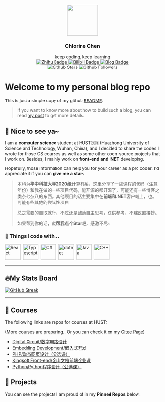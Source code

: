 <div id="header" align="center">
  <img src="https://media.giphy.com/media/XE90Rm9DzCVfHb7zTe/giphy.gif" width="100"/>
  <h3>Chlorine Chen</h3>
  keep coding, keep learning
</div>
<div id="badges" align="center">
    <div id="social">
		<a href="https://www.zhihu.com/people/kirito-38">
			<img src="https://img.shields.io/badge/%E7%9F%A5%E4%B9%8E-KiritoKing-blue" alt="Zhihu Badge"/>
		</a>
		<a href="https://space.bilibili.com/8408315">
			<img src="https://img.shields.io/badge/Bilibili-ChlorineC%E5%95%A5%E9%83%BD%E4%B8%8D%E4%BC%9A-red" alt="Bilibili Badge"/>
		</a>
        <a href="https://chlorinec.top">
			<img src="https://img.shields.io/badge/Blog-ChlorineC-green" alt="Blog Badge"/>
		</a>
    </div>
  	<div id="info">
        <img src="https://img.shields.io/github/stars/KiritoKing?style=social" alt="Github Stars"/>
        <img src="https://img.shields.io/github/followers/KiritoKing?style=social" alt="Github Followers"/>
    </div>
</div>

# Welcome to my personal blog repo

This is just a simple copy of my github [README](https://github.com/KiritoKing/).

> If you want to know more about how to build such a blog, you can read [my post](https://chlorinec.top/posts/1933027073/) to get more details.

## :handshake: Nice to see ya~

I am a **computer science** student at HUST:cn: (Huazhong University of Science and Technology, Wuhan, China), and I decided to share the codes I wrote for those CS courses as well as some other open-source projects that I work on. Besides, I mainly work on **front-end and .NET** developing.

Hopefully, those information can help you for your career as a pro coder. I'd appreciate it if you can **give me a star~**

> 本科为**华中科技大学2020级**计算机系，这里分享了一些课程的代码（注意年份）和我在做的一些项目代码，能开源的都开源了，可能还有一些博客之类杂七杂八的东西。其他项目的话主要集中在**前端和.NET**客户端上，也。可能有些其他的尝试性项目
>
> 总之需要的自取就行，不过还是鼓励自主思考，仅供参考，不建议直接抄。
>
> 如果帮到你的话，就**帮我点个Star**吧，感激不尽~

### :hammer: Things I code with...

<div>
	<img src="https://cdn.jsdelivr.net/gh/devicons/devicon/icons/react/react-original-wordmark.svg" title="React" alt="React" width="50" height="50" />&nbsp;
	<img src="https://cdn.jsdelivr.net/gh/devicons/devicon/icons/typescript/typescript-original.svg" title="Typescript" alt="Typescript" width="50" height="50" />&nbsp;
    <img src="https://cdn.jsdelivr.net/gh/devicons/devicon/icons/csharp/csharp-original.svg" title="C#" alt="C#" width="50" height="50" />&nbsp;
    <img src="https://cdn.jsdelivr.net/gh/devicons/devicon/icons/dotnetcore/dotnetcore-original.svg" title="dotnet" alt="dotnet" width="50" height="50" />&nbsp;
	<img src="https://cdn.jsdelivr.net/gh/devicons/devicon/icons/java/java-original-wordmark.svg" title="Java" alt="Java" width="50" height="50" />&nbsp;
    <img src="https://cdn.jsdelivr.net/gh/devicons/devicon/icons/cplusplus/cplusplus-original.svg" title="C++" alt="C++" width="50" height="50" />&nbsp;
</div>


---

## :fire:My Stats Board

[<img src="https://streak-stats.demolab.com?user=KiritoKing&border_radius=5" alt="GitHub Streak" />](https://git.io/streak-stats)

---

## :school: Courses

The following links are repos for courses at HUST: 

(More courses are preparing.. Or you can check it on my [Gitee Page](https://gitee.com/KiritoKing))

- [Digital Circuit/数字电路设计](https://github.com/KiritoKing/HUST-Digital-Circuit-2021)
- [Embedding Development/嵌入式开发](https://github.com/KiritoKing/HUST-Embedding-2022)
- [PHP/动态网页设计（公选课）](https://github.com/KiritoKing/HUST-PHP-2022)
- [Kingsoft Front-end/金山文档前端企业课](https://github.com/KiritoKing/HUST-Kingsoft-2022)
- [Python/Python程序设计（公选课）](https://github.com/KiritoKing/HUST-Python-2023)

## :paperclip: Projects

You can see the projects I am proud of in my **Pinned Repos** below.